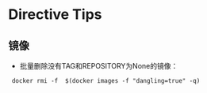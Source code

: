 # Directive Tips

## 镜像

- 批量删除没有TAG和REPOSITORY为None的镜像：

```shell
 docker rmi -f  $(docker images -f "dangling=true" -q)
```